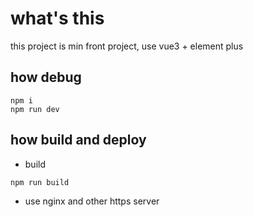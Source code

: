 # what's this

this project is min front project, use vue3 + element plus

## how debug

``` shell
npm i
npm run dev
```

## how build and deploy

- build

``` shell
npm run build
```

- use nginx and other https server
